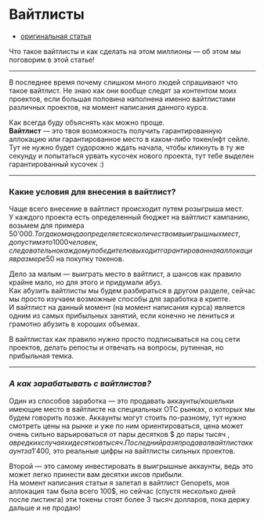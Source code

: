 # Вайтлисты
- [оригинальная статья](https://teletype.in/@greezblog/vaitlisty_3.5)

Что такое вайтлисты и как сделать на этом миллионы — об этом мы поговорим в этой статье!

---

В последнее время почему слишком много людей спрашивают что такое вайтлист. Не знаю как они вообще следят за контентом моих проектов, если большая половина наполнена именно вайтлистами различных проектов, на момент написания данного курса.

Как всегда буду объяснять как можно проще.  
**Вайтлист** — это твоя возможность получить гарантированную аллокацию или гарантированное место в каком-либо токен/нфт сейле.  
Тут не нужно будет судорожно ждать начала, чтобы кликнуть в ту же секунду и попытаться урвать кусочек нового проекта, тут тебе выделен гарантированный кусочек :)

---

### **Какие условия для внесения в вайтлист?**

Чаще всего внесение в вайтлист происходит путем розыгрыша мест.  
У каждого проекта есть определенный бюджет на вайтлист кампанию, возьмем для примера 50'000$.  
Тогда команда определяется с количеством выигрышных мест, допустим это 1000 человек, следовательно каждому победителю выходит гарантированная аллокация в размере 50$ на покупку токенов.

Дело за малым — выиграть место в вайтлист, а шансов как правило крайне мало, но для этого и придумали абуз.  
Как абузить вайтлисты мы будем разбираться в другом разделе, сейчас мы просто изучаем возможные способы для заработка в крипте.  
И вайтлист на данный момент (на момент написания курса) является одним из самых прибыльных занятий, если конечно не лениться и грамотно абузить в хороших объемах.

В вайтлистах как правило нужно просто подписываться на соц сети проектов, делать репосты и отвечать на вопросы, рутинная, но прибыльная темка.

---

### **_А как зарабатывать с вайтлистов?_**

Один из способов заработка — это продавать аккаунты/кошельки имеющие место в вайтлисте на специальных OTC рынках, о которых мы будем говорить позже. Аккаунты могут стоить по-разному, тут нужно смотреть цены на рынке и уже по ним ориентироваться, цена может очень сильно варьироваться от пары десятков $ до пары тысяч $, а в редких случаях и десятков тысяч. Последний раз я продавал вайтлист аккаунт за 1'400$, это реальные цифры на вайтлисты сильных проектов.

Второй — это самому инвестировать в выигрышные аккаунты, ведь это может легко принести вам десятки иксов прибыли.  
На момент написания статьи я залетал в вайтлист Genopets, моя аллокация там была всего 100$, но сейчас (спустя несколько дней после листинга) эти токены стоят более 3 тысяч долларов, пока держу дальше и не продаю!